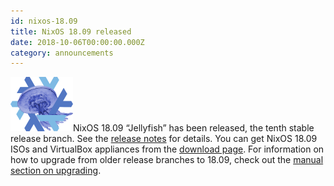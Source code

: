 ```yaml
---
id: nixos-18.09
title: NixOS 18.09 released
date: 2018-10-06T00:00:00.000Z
category: announcements
---
```

 [![18.09 Jellyfish logo](../../../assets/logo/nixos-logo-18.09-jellyfish-lores.png)](https://github.com/NixOS/nixos-artwork/blob/master/releases/18.09-jellyfish/jellyfish.png)NixOS 18.09 “Jellyfish” has been released, the tenth stable release branch. See the [release notes](/manual/nixos/stable/release-notes.html#sec-release-18.09) for details. You can get NixOS 18.09 ISOs and VirtualBox appliances from the [download page](/download.html). For information on how to upgrade from older release branches to 18.09, check out the [manual section on upgrading](/manual/nixos/stable/index.html#sec-upgrading).
